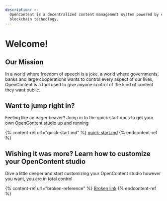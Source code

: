 ```yaml
---
description: >-
  OpenContent is a decentralized content management system powered by crypto and
  blockchain technology.
---
```


# Welcome!

## Our Mission

In a world where freedom of speech is a joke, a world where governments, banks and large cooperations wants to control every aspect of our lives, OpenContent is a tool used to give anyone control of the kind of content they want public.

## Want to jump right in?

Feeling like an eager beaver? Jump in to the quick start docs to get your own OpenContent studio up and running

{% content-ref url="quick-start.md" %}
[quick-start.md](quick-start.md)
{% endcontent-ref %}

## Wishing it was more? Learn how to customize your OpenContent studio

Dive a little deeper and start customizing your OpenContent studio however you want, you are in total control

{% content-ref url="broken-reference" %}
[Broken link](broken-reference)
{% endcontent-ref %}
